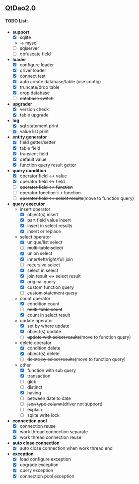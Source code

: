 ## QtDao2.0
#### TODO List:
- **support**
  - [x] sqlite
  - -> mysql
  - [ ] sqlserver
  - [ ] obfuscate field

- **loader**
  - [x] configure loader
  - [x] driver loader
  - [x] connect test
  - [x] auto create database/table (use config)
  - [x] truncate/drop table
  - [x] drop database
  - [ ] ~~database switch~~
- **upgrader**
  - [x] version check
  - [x] table upgrade
- **log**
  - [x] sql statement print 
  - [x] value list print
- **entity generator**
  - [x] field getter/setter
  - [x] table field
  - [x] transient field
  - [x] default value
  - [x] function query result getter
- **query condition**
  - [x] operator field <-> value
  - [x] operator field <-> field
  - [ ] ~~operator field <-> function~~
  - [ ] ~~operator function <-> function~~
  - [ ] ~~operator field <-> select results~~(move to function query)
- **query executor**
  - insert operator
    - [x] object(s) insert
    - [x] part field value insert
    - [x] insert in select results
    - [x] insert or replace
  - select operator
    - [x] unique/list select
    - [ ] ~~multi-table select~~
    - [x] union select
    - [x] inner/left/right/full join
    - [ ] recursive select
    - [x] select in select
    - [x] join result <-> select result 
    - [x] original query
    - [x] custom function query
    - [ ] ~~custom statement query~~
  - count operator
    - [x] condition count
    - [ ] ~~multi-table count~~
    - [x] count in select result
  - update operator
    - [x] set by where update
    - [x] object(s) update
    - [ ] ~~update with select results~~(move to function query)
  - delete operator
    - [x] condition delete
    - [x] object(s) delete
    - [ ] ~~delete by select results~~(move to function query)
  - other
    - [x] function with sub query
    - [x] transaction
    - [ ] glob
    - [ ] distinct
    - [x] having
    - [ ] between date to date
    - [ ] ~~json type column~~(driver not support)
    - [ ] explain
    - [ ] sqlite write lock
- **connection pool**
  - [x] connection reuse
  - [x] work thread connection separate
  - [x] work thread connection reuse
- **auto close connection**
  - [x] auto close connection when work thread end
- **exception**
  - [x] load configure exception
  - [x] upgrade exception
  - [x] query exception
  - [x] connection pool exception
